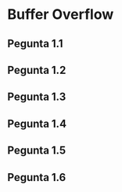# Buffer Overflow

## Pegunta 1.1
## Pegunta 1.2
## Pegunta 1.3
## Pegunta 1.4
## Pegunta 1.5
## Pegunta 1.6

